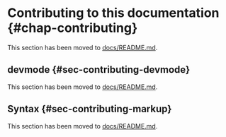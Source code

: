 # Contributing to this documentation {#chap-contributing}

This section has been moved to [docs/README.md](https://github.com/NixOS/nixpkgs/blob/master/docs/README.md).

## devmode {#sec-contributing-devmode}

This section has been moved to [docs/README.md](https://github.com/NixOS/nixpkgs/blob/master/docs/README.md).

## Syntax {#sec-contributing-markup}

This section has been moved to [docs/README.md](https://github.com/NixOS/nixpkgs/blob/master/docs/README.md).
